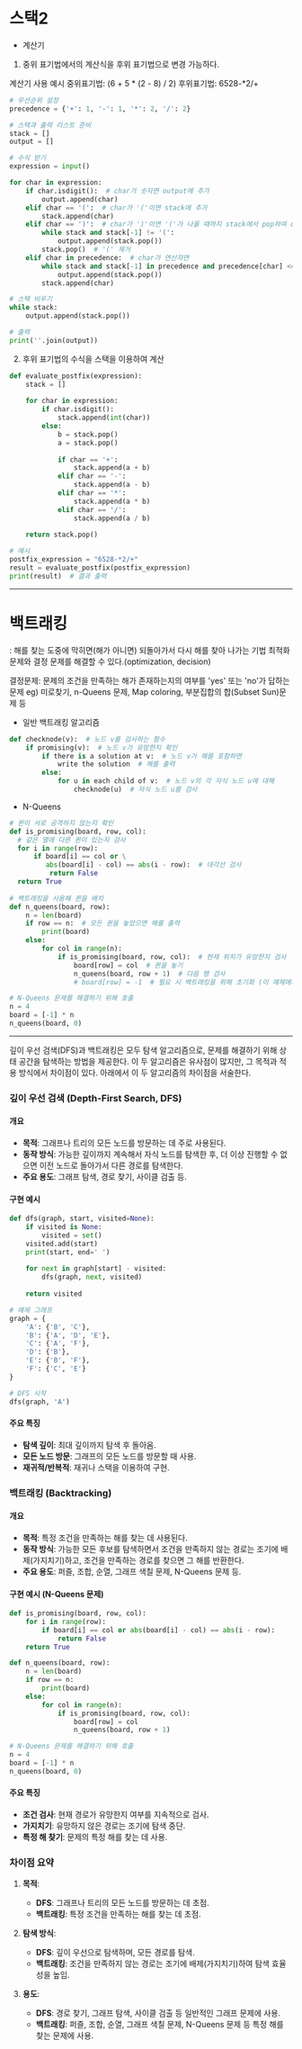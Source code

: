 # 스택2

- 계산기
1. 중위 표기법에서의 계산식을 후위 표기법으로 변경 가능하다.
  
  계산기 사용 예시
  중위표기법: (6 + 5 * (2 - 8) / 2)
  후위표기법: 6528-*2/+

```python
# 우선순위 설정
precedence = {'+': 1, '-': 1, '*': 2, '/': 2}

# 스택과 출력 리스트 준비
stack = []
output = []

# 수식 받기
expression = input()

for char in expression:
    if char.isdigit():  # char가 숫자면 output에 추가
        output.append(char)
    elif char == '(':  # char가 '('이면 stack에 추가
        stack.append(char)
    elif char == ')':  # char가 ')'이면 '('가 나올 때까지 stack에서 pop하여 output에 추가
        while stack and stack[-1] != '(':
            output.append(stack.pop())
        stack.pop()  # '(' 제거
    elif char in precedence:  # char가 연산자면
        while stack and stack[-1] in precedence and precedence[char] <= precedence[stack[-1]]:
            output.append(stack.pop())
        stack.append(char)

# 스택 비우기
while stack:
    output.append(stack.pop())

# 출력
print(''.join(output))
```
2. 후위 표기법의 수식을 스택을 이용하여 계산

```python
def evaluate_postfix(expression):
    stack = []
    
    for char in expression:
        if char.isdigit():
            stack.append(int(char))
        else:
            b = stack.pop()
            a = stack.pop()
            
            if char == '+':
                stack.append(a + b)
            elif char == '-':
                stack.append(a - b)
            elif char == '*':
                stack.append(a * b)
            elif char == '/':
                stack.append(a / b)
    
    return stack.pop()

# 예시
postfix_expression = "6528-*2/+"
result = evaluate_postfix(postfix_expression)
print(result)  # 결과 출력
```

---
# 백트래킹

: 해를 찾는 도중에 막히면(해가 아니면) 되돌아가서 다시 해를 찾아 나가는 기법
최적화 문제와 결정 문제를 해결할 수 있다.(optimization, decision)

결정문제: 문제의 조건을 만족하는 해가 존재하는지의 여부를 'yes' 또는 'no'가 답하는 문제
eg) 미로찾기, n-Queens 문제, Map coloring, 부분집합의 합(Subset Sun)문제 등

- 일반 백트래킹 알고리즘

```python
def checknode(v):  # 노드 v를 검사하는 함수
    if promising(v):  # 노드 v가 유망한지 확인
        if there is a solution at v:  # 노드 v가 해를 포함하면
            write the solution  # 해를 출력
        else:
            for u in each child of v:  # 노드 v의 각 자식 노드 u에 대해
                checknode(u)  # 자식 노드 u를 검사
```

  - N-Queens
  
  ```python
  # 퀸이 서로 공격하지 않는지 확인
  def is_promising(board, row, col):
    # 같은 열에 다른 퀸이 있는지 검사
    for i in range(row):
        if board[i] == col or \
           abs(board[i] - col) == abs(i - row):  # 대각선 검사
            return False
    return True
    
  # 백트래킹을 사용해 퀸을 배치
  def n_queens(board, row):
      n = len(board)
      if row == n:  # 모든 퀸을 놓았으면 해를 출력
          print(board)
      else:
          for col in range(n):
              if is_promising(board, row, col):  # 현재 위치가 유망한지 검사
                  board[row] = col  # 퀸을 놓기
                  n_queens(board, row + 1)  # 다음 행 검사
                  # board[row] = -1  # 필요 시 백트래킹을 위해 초기화 (이 예제에서는 생략)

  # N-Queens 문제를 해결하기 위해 호출
  n = 4
  board = [-1] * n
  n_queens(board, 0)
  ```
  
---

 깊이 우선 검색(DFS)과 백트래킹은 모두 탐색 알고리즘으로, 문제를 해결하기 위해 상태 공간을 탐색하는 방법을 제공한다. 이 두 알고리즘은 유사점이 많지만, 그 목적과 적용 방식에서 차이점이 있다. 아래에서 이 두 알고리즘의 차이점을 서술한다.

### 깊이 우선 검색 (Depth-First Search, DFS)

#### 개요
- **목적**: 그래프나 트리의 모든 노드를 방문하는 데 주로 사용된다.
- **동작 방식**: 가능한 깊이까지 계속해서 자식 노드를 탐색한 후, 더 이상 진행할 수 없으면 이전 노드로 돌아가서 다른 경로를 탐색한다.
- **주요 용도**: 그래프 탐색, 경로 찾기, 사이클 검출 등.

#### 구현 예시

```python
def dfs(graph, start, visited=None):
    if visited is None:
        visited = set()
    visited.add(start)
    print(start, end=' ')
    
    for next in graph[start] - visited:
        dfs(graph, next, visited)
    
    return visited

# 예제 그래프
graph = {
    'A': {'B', 'C'},
    'B': {'A', 'D', 'E'},
    'C': {'A', 'F'},
    'D': {'B'},
    'E': {'B', 'F'},
    'F': {'C', 'E'}
}

# DFS 시작
dfs(graph, 'A')
```

#### 주요 특징
- **탐색 깊이**: 최대 깊이까지 탐색 후 돌아옴.
- **모든 노드 방문**: 그래프의 모든 노드를 방문할 때 사용.
- **재귀적/반복적**: 재귀나 스택을 이용하여 구현.

### 백트래킹 (Backtracking)

#### 개요
- **목적**: 특정 조건을 만족하는 해를 찾는 데 사용된다.
- **동작 방식**: 가능한 모든 후보를 탐색하면서 조건을 만족하지 않는 경로는 조기에 배제(가지치기)하고, 조건을 만족하는 경로를 찾으면 그 해를 반환한다.
- **주요 용도**: 퍼즐, 조합, 순열, 그래프 색칠 문제, N-Queens 문제 등.

#### 구현 예시 (N-Queens 문제)

```python
def is_promising(board, row, col):
    for i in range(row):
        if board[i] == col or abs(board[i] - col) == abs(i - row):
            return False
    return True

def n_queens(board, row):
    n = len(board)
    if row == n:
        print(board)
    else:
        for col in range(n):
            if is_promising(board, row, col):
                board[row] = col
                n_queens(board, row + 1)

# N-Queens 문제를 해결하기 위해 호출
n = 4
board = [-1] * n
n_queens(board, 0)
```

#### 주요 특징
- **조건 검사**: 현재 경로가 유망한지 여부를 지속적으로 검사.
- **가지치기**: 유망하지 않은 경로는 조기에 탐색 중단.
- **특정 해 찾기**: 문제의 특정 해를 찾는 데 사용.

### 차이점 요약

1. **목적**:
   - **DFS**: 그래프나 트리의 모든 노드를 방문하는 데 초점.
   - **백트래킹**: 특정 조건을 만족하는 해를 찾는 데 초점.

2. **탐색 방식**:
   - **DFS**: 깊이 우선으로 탐색하며, 모든 경로를 탐색.
   - **백트래킹**: 조건을 만족하지 않는 경로는 조기에 배제(가지치기)하여 탐색 효율성을 높임.

3. **용도**:
   - **DFS**: 경로 찾기, 그래프 탐색, 사이클 검출 등 일반적인 그래프 문제에 사용.
   - **백트래킹**: 퍼즐, 조합, 순열, 그래프 색칠 문제, N-Queens 문제 등 특정 해를 찾는 문제에 사용.
